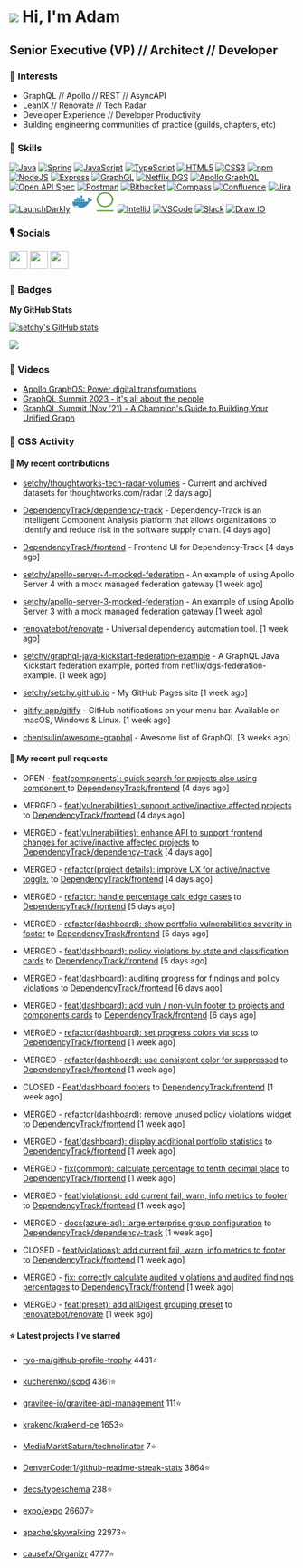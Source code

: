 ![](https://user-images.githubusercontent.com/18350557/176309783-0785949b-9127-417c-8b55-ab5a4333674e.gif) Hi, I'm Adam
============================================================================================================================

Senior Executive (VP) // Architect // Developer
-----------------------------------------------

### 🔭 Interests

- GraphQL // Apollo // REST // AsyncAPI
- LeanIX // Renovate // Tech Radar
- Developer Experience // Developer Productivity
- Building engineering communities of practice (guilds, chapters, etc)

### 💪 Skills

<p align="left">
  <a href="https://www.oracle.com/java/" target="_blank" rel="noreferrer"><img src="https://raw.githubusercontent.com/danielcranney/readme-generator/main/public/icons/skills/java-colored.svg" width="36" height="36" alt="Java" /></a>
  <a href="https://spring.io/" target="_blank" rel="noreferrer"><img src="https://cdn.worldvectorlogo.com/logos/spring-3.svg" width="36" height="36" alt="Spring" /></a> 
  <a href="https://developer.mozilla.org/en-US/docs/Web/JavaScript" target="_blank" rel="noreferrer"><img src="https://raw.githubusercontent.com/danielcranney/readme-generator/main/public/icons/skills/javascript-colored.svg" width="36" height="36" alt="JavaScript" /></a>
  <a href="https://www.typescriptlang.org/" target="_blank" rel="noreferrer"><img src="https://raw.githubusercontent.com/danielcranney/readme-generator/main/public/icons/skills/typescript-colored.svg" width="36" height="36" alt="TypeScript" /></a>
  <a href="https://developer.mozilla.org/en-US/docs/Glossary/HTML5" target="_blank" rel="noreferrer"><img src="https://raw.githubusercontent.com/danielcranney/readme-generator/main/public/icons/skills/html5-colored.svg" width="36" height="36" alt="HTML5" /></a>
  <a href="https://www.w3.org/TR/CSS/#css" target="_blank" rel="noreferrer"><img src="https://raw.githubusercontent.com/danielcranney/readme-generator/main/public/icons/skills/css3-colored.svg" width="36" height="36" alt="CSS3" /></a>
  <a href="https://www.npmjs.com//" target="_blank" rel="noreferrer"><img src="https://cdn.worldvectorlogo.com/logos/npm-square-red-1.svg" width="36" height="36" alt="npm" /></a>
  <a href="https://nodejs.org/en/" target="_blank" rel="noreferrer"><img src="https://raw.githubusercontent.com/danielcranney/readme-generator/main/public/icons/skills/nodejs-colored.svg" width="36" height="36" alt="NodeJS" /></a>
  <a href="https://expressjs.com/" target="_blank" rel="noreferrer"><img src="https://raw.githubusercontent.com/danielcranney/readme-generator/main/public/icons/skills/express-colored.svg" width="36" height="36" alt="Express" /></a>
  <a href="https://graphql.org/" target="_blank" rel="noreferrer"><img src="https://raw.githubusercontent.com/danielcranney/readme-generator/main/public/icons/skills/graphql-colored.svg" width="36" height="36" alt="GraphQL" /></a>
  <a href="https://netflix.github.io/dgs/" target="_blank" rel="noreferrer"><img src="https://raw.githubusercontent.com/Netflix/dgs/main/docs/images/dgs-framework-brand/Icon/dgs-icon--blue.svg" width="36" height="36" alt="Netflix DGS" /></a>
  <a href="https://apollographql.com/" target="_blank" rel="noreferrer"><img src="https://cdn.worldvectorlogo.com/logos/apollo-graphql-compact.svg" width="36" height="36" alt="Apollo GraphQL" /></a>
  <a href="https://swagger.io/specification/" target="_blank" rel="noreferrer"><img src="https://cdn.worldvectorlogo.com/logos/openapi-1.svg" width="36" height="36" alt="Open API Spec" /></a>
  <a href="https://www.postman.com//" target="_blank" rel="noreferrer"><img src="https://cdn.worldvectorlogo.com/logos/postman.svg" width="36" height="36" alt="Postman" /></a>
  <a href="https://www.atlassian.com/software/bitbucket" target="_blank" rel="noreferrer"><img src="https://cdn.worldvectorlogo.com/logos/bitbucket-icon.svg" width="36" height="36" alt="Bitbucket" /></a>
  <a href="https://www.atlassian.com/software/compass" target="_blank" rel="noreferrer"><img src="https://cdn.worldvectorlogo.com/logos/atlassian-compass-1.svg" width="36" height="36" alt="Compass" /></a>
  <a href="https://www.atlassian.com/software/confluence" target="_blank" rel="noreferrer"><img src="https://cdn.worldvectorlogo.com/logos/confluence-1.svg" width="36" height="36" alt="Confluence" /></a>
  <a href="https://www.atlassian.com/software/jira" target="_blank" rel="noreferrer"><img src="https://cdn.worldvectorlogo.com/logos/jira-1.svg" width="36" height="36" alt="Jira" /></a>
  <a href="https://launchdarkly.com/" target="_blank" rel="noreferrer"><img src="https://cdn.worldvectorlogo.com/logos/launchdarkly-2.svg" width="36" height="36" alt="LaunchDarkly" /></a>
  <a href="https://docker.com/" target="_blank" rel="noreferrer"><img src="https://raw.githubusercontent.com/nx211/homer-icons/master/png/docker.png" width="36" height="36" alt="Docker" /></a>
  <a href="https://jfrog.com/artifactory/" target="_blank" rel="noreferrer"><img src="https://raw.githubusercontent.com/nx211/homer-icons/master/png/artifactory.png" width="36" height="36" alt="Artifactory" /></a>
  <a href="https://www.jetbrains.com/idea/" target="_blank" rel="noreferrer"><img src="https://cdn.worldvectorlogo.com/logos/intellij-idea-1.svg" width="36" height="36" alt="IntelliJ" /></a>
  <a href="https://code.visualstudio.com/" target="_blank" rel="noreferrer"><img src="https://cdn.worldvectorlogo.com/logos/visual-studio-code-1.svg" width="36" height="36" alt="VSCode" /></a>
  <a href="https://slack.com/" target="_blank" rel="noreferrer"><img src="https://cdn.worldvectorlogo.com/logos/slack-new-logo.svg" width="36" height="36" alt="Slack" /></a>
  <a href="https://drawio-app.com/" target="_blank" rel="noreferrer"><img src="https://cdn.worldvectorlogo.com/logos/draw-io.svg" width="36" height="36" alt="Draw IO" /></a>
</p>

                      

### 🎙️ Socials
                  
<p align="left">
  <a href="https://www.github.com/setchy" target="_blank" rel="noreferrer"><img src="https://raw.githubusercontent.com/danielcranney/readme-generator/main/public/icons/socials/github.svg" width="32" height="32" /></a>
  <a href="https://www.linkedin.com/in/adamsetch" target="_blank" rel="noreferrer"><img src="https://raw.githubusercontent.com/danielcranney/readme-generator/main/public/icons/socials/linkedin.svg" width="32" height="32" /></a>
  <a href="https://www.twitter.com/setchy87" target="_blank" rel="noreferrer"><img src="https://raw.githubusercontent.com/danielcranney/readme-generator/main/public/icons/socials/twitter.svg" width="32" height="32" /></a>
</p>

### 📛 Badges

<b>My GitHub Stats</b>

<a href="http://www.github.com/setchy"><img src="https://github-readme-stats.vercel.app/api?username=setchy&show_icons=true&hide=&count_private=true&title_color=0891b2&text_color=ffffff&icon_color=0891b2&bg_color=1c1917&hide_border=true&show_icons=true" alt="setchy's GitHub stats" /></a>

<a href="http://www.github.com/setchy"><img src="https://github-readme-streak-stats.herokuapp.com/?user=setchy&stroke=ffffff&background=1c1917&ring=0891b2&fire=0891b2&currStreakNum=ffffff&currStreakLabel=0891b2&sideNums=ffffff&sideLabels=ffffff&dates=ffffff&hide_border=true" /></a>

### 📼 Videos

- [Apollo GraphOS: Power digital transformations](https://www.apollographql.com/enterprise?wvideo=4fu2lsjssc)
- [GraphQL Summit 2023 - it's all about the people](https://www.youtube.com/watch?v=090IWEcHbJc)
- [GraphQL Summit (Nov '21) - A Champion's Guide to Building Your Unified Graph](https://www.apollographql.com/events/roundtable/graphql-summit-november-2021/a-champions-guide-to-building-your-unified-graph)

### 🎯 OSS Activity
#### 🚀 My recent contributions



- [setchy/thoughtworks-tech-radar-volumes](https://github.com/setchy/thoughtworks-tech-radar-volumes) - Current and archived datasets for thoughtworks.com/radar  [2 days ago]

- [DependencyTrack/dependency-track](https://github.com/DependencyTrack/dependency-track) - Dependency-Track is an intelligent Component Analysis platform that allows organizations to identify and reduce risk in the software supply chain. [4 days ago]

- [DependencyTrack/frontend](https://github.com/DependencyTrack/frontend) - Frontend UI for Dependency-Track [4 days ago]

- [setchy/apollo-server-4-mocked-federation](https://github.com/setchy/apollo-server-4-mocked-federation) - An example of using Apollo Server 4 with a mock managed federation gateway [1 week ago]

- [setchy/apollo-server-3-mocked-federation](https://github.com/setchy/apollo-server-3-mocked-federation) - An example of using Apollo Server 3 with a mock managed federation gateway [1 week ago]

- [renovatebot/renovate](https://github.com/renovatebot/renovate) - Universal dependency automation tool. [1 week ago]

- [setchy/graphql-java-kickstart-federation-example](https://github.com/setchy/graphql-java-kickstart-federation-example) - A GraphQL Java Kickstart federation example, ported from netflix/dgs-federation-example. [1 week ago]

- [setchy/setchy.github.io](https://github.com/setchy/setchy.github.io) - My GitHub Pages site [1 week ago]

- [gitify-app/gitify](https://github.com/gitify-app/gitify) - GitHub notifications on your menu bar. Available on macOS, Windows &amp; Linux. [1 week ago]

- [chentsulin/awesome-graphql](https://github.com/chentsulin/awesome-graphql) - Awesome list of GraphQL [3 weeks ago]

#### 🎉 My recent pull requests



- OPEN - [feat(components): quick search for projects also using component ](https://github.com/DependencyTrack/frontend/pull/724) to [DependencyTrack/frontend](https://github.com/DependencyTrack/frontend) [4 days ago]

- MERGED - [feat(vulnerabilities): support active/inactive affected projects](https://github.com/DependencyTrack/frontend/pull/723) to [DependencyTrack/frontend](https://github.com/DependencyTrack/frontend) [4 days ago]

- MERGED - [feat(vulnerabilities): enhance API to support frontend changes for active/inactive affected projects](https://github.com/DependencyTrack/dependency-track/pull/3425) to [DependencyTrack/dependency-track](https://github.com/DependencyTrack/dependency-track) [4 days ago]

- MERGED - [refactor(project details): improve UX for active/inactive toggle.](https://github.com/DependencyTrack/frontend/pull/721) to [DependencyTrack/frontend](https://github.com/DependencyTrack/frontend) [4 days ago]

- MERGED - [refactor: handle percentage calc edge cases](https://github.com/DependencyTrack/frontend/pull/719) to [DependencyTrack/frontend](https://github.com/DependencyTrack/frontend) [5 days ago]

- MERGED - [refactor(dashboard): show portfolio vulnerabilities severity in footer](https://github.com/DependencyTrack/frontend/pull/718) to [DependencyTrack/frontend](https://github.com/DependencyTrack/frontend) [5 days ago]

- MERGED - [feat(dashboard): policy violations by state and classification cards](https://github.com/DependencyTrack/frontend/pull/717) to [DependencyTrack/frontend](https://github.com/DependencyTrack/frontend) [5 days ago]

- MERGED - [feat(dashboard): auditing progress for findings and policy violations](https://github.com/DependencyTrack/frontend/pull/715) to [DependencyTrack/frontend](https://github.com/DependencyTrack/frontend) [6 days ago]

- MERGED - [feat(dashboard): add vuln / non-vuln footer to projects and components cards](https://github.com/DependencyTrack/frontend/pull/714) to [DependencyTrack/frontend](https://github.com/DependencyTrack/frontend) [6 days ago]

- MERGED - [refactor(dashboard): set progress colors via scss](https://github.com/DependencyTrack/frontend/pull/713) to [DependencyTrack/frontend](https://github.com/DependencyTrack/frontend) [1 week ago]

- MERGED - [refactor(dashboard): use consistent color for suppressed](https://github.com/DependencyTrack/frontend/pull/712) to [DependencyTrack/frontend](https://github.com/DependencyTrack/frontend) [1 week ago]

- CLOSED - [Feat/dashboard footers](https://github.com/DependencyTrack/frontend/pull/711) to [DependencyTrack/frontend](https://github.com/DependencyTrack/frontend) [1 week ago]

- MERGED - [refactor(dashboard): remove unused policy violations widget](https://github.com/DependencyTrack/frontend/pull/710) to [DependencyTrack/frontend](https://github.com/DependencyTrack/frontend) [1 week ago]

- MERGED - [feat(dashboard): display additional portfolio statistics](https://github.com/DependencyTrack/frontend/pull/709) to [DependencyTrack/frontend](https://github.com/DependencyTrack/frontend) [1 week ago]

- MERGED - [fix(common): calculate percentage to tenth decimal place](https://github.com/DependencyTrack/frontend/pull/708) to [DependencyTrack/frontend](https://github.com/DependencyTrack/frontend) [1 week ago]

- MERGED - [feat(violations): add current fail, warn, info metrics to footer](https://github.com/DependencyTrack/frontend/pull/707) to [DependencyTrack/frontend](https://github.com/DependencyTrack/frontend) [1 week ago]

- MERGED - [docs(azure-ad): large enterprise group configuration](https://github.com/DependencyTrack/dependency-track/pull/3414) to [DependencyTrack/dependency-track](https://github.com/DependencyTrack/dependency-track) [1 week ago]

- CLOSED - [feat(violations): add current fail, warn, info metrics to footer](https://github.com/DependencyTrack/frontend/pull/705) to [DependencyTrack/frontend](https://github.com/DependencyTrack/frontend) [1 week ago]

- MERGED - [fix: correctly calculate audited violations and audited findings percentages](https://github.com/DependencyTrack/frontend/pull/704) to [DependencyTrack/frontend](https://github.com/DependencyTrack/frontend) [1 week ago]

- MERGED - [feat(preset): add allDigest grouping preset](https://github.com/renovatebot/renovate/pull/26849) to [renovatebot/renovate](https://github.com/renovatebot/renovate) [1 week ago]

#### ⭐ Latest projects I've starred



- [ryo-ma/github-profile-trophy](https://github.com/ryo-ma/github-profile-trophy) 4431⭐

- [kucherenko/jscpd](https://github.com/kucherenko/jscpd) 4361⭐

- [gravitee-io/gravitee-api-management](https://github.com/gravitee-io/gravitee-api-management) 111⭐

- [krakend/krakend-ce](https://github.com/krakend/krakend-ce) 1653⭐

- [MediaMarktSaturn/technolinator](https://github.com/MediaMarktSaturn/technolinator) 7⭐

- [DenverCoder1/github-readme-streak-stats](https://github.com/DenverCoder1/github-readme-streak-stats) 3864⭐

- [decs/typeschema](https://github.com/decs/typeschema) 238⭐

- [expo/expo](https://github.com/expo/expo) 26607⭐

- [apache/skywalking](https://github.com/apache/skywalking) 22973⭐

- [causefx/Organizr](https://github.com/causefx/Organizr) 4777⭐


